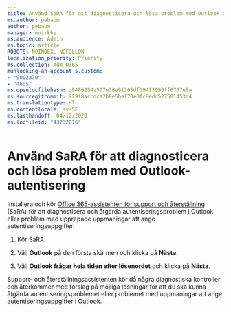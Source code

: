 ```yaml
---
title: Använd SaRA för att diagnosticera och lösa problem med Outlook-autentisering
ms.author: pebaum
author: pebaum
manager: mnirkhe
ms.audience: Admin
ms.topic: article
ROBOTS: NOINDEX, NOFOLLOW
localization_priority: Priority
ms.collection: Adm_O365
munlocking-an-account s.custom:
- "9002370"
- "4605"
ms.openlocfilehash: d9486254a507e38e91365df39413990ff6737e5a
ms.sourcegitcommit: 929f8accdca2b8e5be170e0fc8edd527581453d4
ms.translationtype: HT
ms.contentlocale: sv-SE
ms.lasthandoff: 04/12/2020
ms.locfileid: "43232816"
---
```

# <a name="use-sara-to-diagnose-and-resolve-outlook-authentication-issues"></a>Använd SaRA för att diagnosticera och lösa problem med Outlook-autentisering

Installera och kör [Office 365-assistenten för support och återställning](https://diagnostics.office.com/#/) (SaRA) för att diagnostisera och åtgärda autentiseringsproblem i Outlook eller problem med upprepade uppmaningar att ange autentiseringsuppgifter.

1. Kör SaRA.

2. Välj **Outlook** på den första skärmen och klicka på **Nästa**.

3. Välj **Outlook frågar hela tiden efter lösenordet** och klicka på **Nästa**.

Support- och återställningsassistenten kör då några diagnostiska kontroller och återkommer med förslag på möjliga lösningar för att du ska kunna åtgärda autentiseringsproblemet eller problemet med uppmaningar att ange autentiseringsuppgifter i Outlook.
